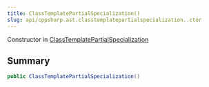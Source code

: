 ```yaml
---
title: ClassTemplatePartialSpecialization()
slug: api/cppsharp.ast.classtemplatepartialspecialization..ctor
---
```

Constructor in [ClassTemplatePartialSpecialization](/api/cppsharp/ast/classtemplatepartialspecialization)

## Summary



```csharp
public ClassTemplatePartialSpecialization()
```

